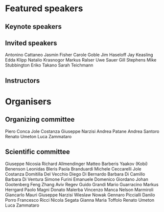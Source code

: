 # Featured speakers

## Keynote speakers


## Invited speakers
Antonino Cattaneo
Jasmin Fisher
Carole Goble
Jim Haseloff
Jay Keasling
Edda Klipp
Natalio Krasnogor
Markus Ralser
Uwe Sauer
Gill Stephens
Mike Stubbington
Eriko Takano
Sarah Teichmann

## Instructors


# Organisers


## Organizing committee
Piero Conca
Jole Costanza
Giuseppe Narzisi
Andrea Patane
Andrea Santoro
Renato Umeton
Luca Zammataro


## Scientific committee
Giuseppe Nicosia
Richard Allmendinger
Matteo Barberis
Yaakov (Kobi) Benenson
Leonidas Bleris
Paola Branduardi
Michele Ceccarelli
Jole Costanza
Domitilla Del Vecchio
Diego Di Bernardo
Barbara Di Camillo
Barbara Di Ventura
Simone Furini
Emanuele Domenico Giordano
Johan Gootenberg
Feng Zhang
Aviv Regev
Guido Grandi
Mario Guarracino
Markus Herrgard
Paolo Magni
Donato Malerba
Vincenzo Manca
Nelson Marmiroli
Giancarlo Mauri
Giuseppe Narzisi
Wieslaw Nowak
Gennaro Piccialli
Danilo Porro
Francesco Ricci
Nicola Segata
Gianna Maria Toffolo
Renato Umeton
Luca Zammataro
